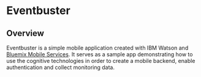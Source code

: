 # Eventbuster 

## Overview
Eventbuster is a simple mobile application created with IBM Watson and [Bluemix Mobile Services](http://www.ibm.com/cloud-computing/bluemix/solutions/mobilefirst/). It serves as a sample app demonstrating how to use the cognitive technologies in order to create a mobile backend, enable authentication and collect monitoring data. 



